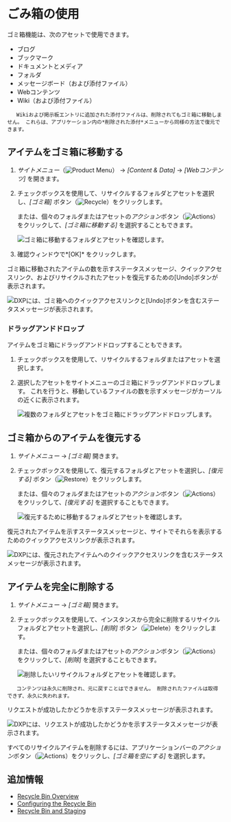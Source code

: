 # ごみ箱の使用

ゴミ箱機能は、次のアセットで使用できます。

  - ブログ
  - ブックマーク
  - ドキュメントとメディア
  - フォルダ
  - メッセージボード（および添付ファイル）
  - Webコンテンツ
  - Wiki（および添付ファイル）

<!-- end list -->

``` note::
   Wikiおよび掲示板エントリに追加された添付ファイルは、削除されてもゴミ箱に移動しません。 これらは、アプリケーション内の*削除された添付*メニューから同様の方法で復元できます。
```

## アイテムをゴミ箱に移動する

1.  *サイトメニュー*（![Product Menu](../../images/icon-product-menu.png)） → *[Content & Data]* → *[Webコンテンツ]* を開きます。

2.  チェックボックスを使用して、リサイクルするフォルダとアセットを選択し、*[ゴミ箱]* ボタン（![Recycle](../../images/icon-app-trash.png)）をクリックします。

    または、個々のフォルダまたはアセットの*アクション*ボタン（![Actions](../../images/icon-actions.png)）をクリックして、*[ゴミ箱に移動する]* を選択することもできます。

    ![ゴミ箱に移動するフォルダとアセットを確認します。](./using-the-recycle-bin/images/02.png)

3.  確認ウィンドウで*[OK]* をクリックします。

ゴミ箱に移動されたアイテムの数を示すステータスメッセージ、クイックアクセスリンク、およびリサイクルされたアセットを復元するための[Undo]ボタンが表示されます。

![DXPには、ゴミ箱へのクイックアクセスリンクと[Undo]ボタンを含むステータスメッセージが表示されます。 ](./using-the-recycle-bin/images/03.png)

### ドラッグアンドドロップ

アイテムをゴミ箱にドラッグアンドドロップすることもできます。

1.  チェックボックスを使用して、リサイクルするフォルダまたはアセットを選択します。

2.  選択したアセットをサイトメニューのゴミ箱にドラッグアンドドロップします。 これを行うと、移動しているファイルの数を示すメッセージがカーソルの近くに表示されます。

    ![複数のフォルダとアセットをゴミ箱にドラッグアンドドロップします。](./using-the-recycle-bin/images/04.png)

## ゴミ箱からのアイテムを復元する

1.  *サイトメニュー* → *[ゴミ箱]* 開きます。

2.  チェックボックスを使用して、復元するフォルダとアセットを選択し、*[復元する]* ボタン（![Restore](../../images/icon-restore.png)）をクリックします。

    または、個々のフォルダまたはアセットの*アクション*ボタン（![Actions](../../images/icon-actions.png)）をクリックして、*[復元する]* を選択することもできます。

    ![復元するために移動するフォルダとアセットを確認します。](./using-the-recycle-bin/images/05.png)

復元されたアイテムを示すステータスメッセージと、サイトでそれらを表示するためのクイックアクセスリンクが表示されます。

![DXPには、復元されたアイテムへのクイックアクセスリンクを含むステータスメッセージが表示されます。](./using-the-recycle-bin/images/06.png)

## アイテムを完全に削除する

1.  *サイトメニュー* → *[ゴミ箱]* 開きます。

2.  チェックボックスを使用して、インスタンスから完全に削除するリサイクルフォルダとアセットを選択し、*[削除]* ボタン（![Delete](../../images/icon-delete.png)）をクリックします。

    または、個々のフォルダまたはアセットの*アクション*ボタン（![Actions](../../images/icon-actions.png)）をクリックして、*[削除]* を選択することもできます。

    ![削除したいリサイクルフォルダとアセットを確認します。](./using-the-recycle-bin/images/07.png)

<!-- end list -->

``` important::
   コンテンツは永久に削除され、元に戻すことはできません。 削除されたファイルは取得できず、永久に失われます。
```

リクエストが成功したかどうかを示すステータスメッセージが表示されます。

![DXPには、リクエストが成功したかどうかを示すステータスメッセージが表示されます。](./using-the-recycle-bin/images/08.png)

すべてのリサイクルアイテムを削除するには、アプリケーションバーの*アクション*ボタン（![Actions](../../images/icon-actions.png)）をクリックし、*[ゴミ箱を空にする]* を選択します。

## 追加情報

  - [Recycle Bin Overview](./recycle-bin-overview.md)
  - [Configuring the Recycle Bin](./configuring-the-recycle-bin.md)
  - [Recycle Bin and Staging](./recycle-bin-and-staging.md)
